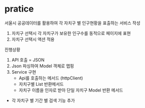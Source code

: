 # pratice

서울시 공공데이터를 활용하여 각 자치구 별 인구현황을 표출하는 서비스 작성

1. 자치구 선택시 각 자치구가 보유한 인구수를 동적으로 페이지에 표현
2. 자치구 선택시 액션 적용


진행상황
1. API 호출 = JSON
2. Json 파싱하여 Model 객체로 맵핑
3. Service 구현 
   - Api를 호출하는 메서드 (httpClient)
   - 자치구별 List 반환메서드
   - 자치구 이름을 인자로 받아 단일 자치구 Model 반환 메서드 
  - 각 자치구 별 기간 별 검색 기능 추가 
  
